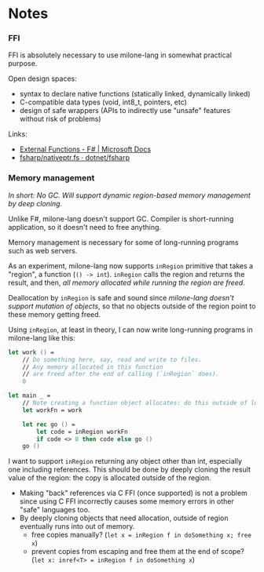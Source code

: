 # Notes

### FFI

FFI is absolutely necessary to use milone-lang in somewhat practical purpose.

Open design spaces:

- syntax to declare native functions (statically linked, dynamically linked)
- C-compatible data types (void, int8_t, pointers, etc)
- design of safe wrappers (APIs to indirectly use "unsafe" features without risk of problems)

Links:

- [External Functions - F# | Microsoft Docs](https://docs.microsoft.com/en-us/dotnet/fsharp/language-reference/functions/external-functions)
- [fsharp/nativeptr.fs · dotnet/fsharp](https://github.com/dotnet/fsharp/blob/ec5bad3a391357e03ff2286a264f0e4faf7d840d/src/fsharp/FSharp.Core/nativeptr.fs)

### Memory management

*In short: No GC. Will support dynamic region-based memory management by deep cloning.*

Unlike F#, milone-lang doesn't support GC.
Compiler is short-running application, so it doesn't need to free anything.

Memory management is necessary for some of long-running programs such as web servers.

As an experiment, milone-lang now supports `inRegion` primitive that takes a "region", a function (`() -> int`).
`inRegion` calls the region and returns the result, and then, *all memory allocated while running the region are freed*.

Deallocation by `inRegion` is safe and sound since *milone-lang doesn't support mutation of objects*,
so that no objects outside of the region point to these memory getting freed.

Using `inRegion`, at least in theory, I can now write long-running programs in milone-lang like this:

```fs
let work () =
    // Do something here, say, read and write to files.
    // Any memory allocated in this function
    // are freed after the end of calling (`inRegion` does).
    0

let main _ =
    // Note creating a function object allocates: do this outside of loop.
    let workFn = work

    let rec go () =
        let code = inRegion workFn
        if code <> 0 then code else go ()
    go ()
```

I want to support `inRegion` returning any object other than int, especially one including references.
This should be done by deeply cloning the result value of the region: the copy is allocated outside of the region.

- Making "back" references via C FFI (once supported) is not a problem since using C FFI incorrectly causes some memory errors in other "safe" languages too.
- By deeply cloning objects that need allocation, outside of region eventually runs into out of memory.
    - free copies manually? (`let x = inRegion f in doSomething x; free x`)
    - prevent copies from escaping and free them at the end of scope? (`let x: inref<T> = inRegion f in doSomething x`)
